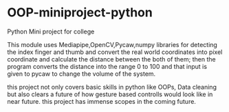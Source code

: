 # OOP-miniproject-python
Python Mini project for college


This module uses Mediapipe,OpenCV,Pycaw,numpy libraries for detecting the index finger and thumb and convert the real world coordinates into pixel coordinate and calculate the distance between the both of them; then the program converts the distance into the range 0 to 100 and that input is given to pycaw to change the volume of the system.




this project not only covers basic skills in python like OOPs, Data cleaning but also clears a future of how gesture based controlls would look like in near future. this project has immense scopes in the coming future.
